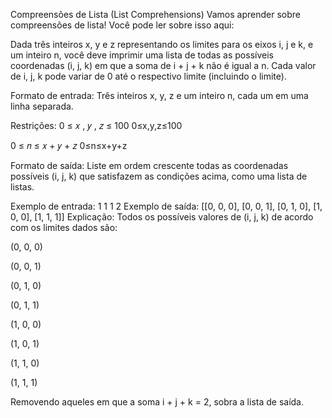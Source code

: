 Compreensões de Lista (List Comprehensions)
Vamos aprender sobre compreensões de lista! Você pode ler sobre isso aqui:

Dada três inteiros x, y e z representando os limites para os eixos i, j e k, e um inteiro n, você deve imprimir uma lista de todas as possíveis coordenadas (i, j, k) em que a soma de i + j + k não é igual a n. Cada valor de i, j, k pode variar de 0 até o respectivo limite (incluindo o limite).

Formato de entrada:
Três inteiros x, y, z e um inteiro n, cada um em uma linha separada.

Restrições:
0
≤
𝑥
,
𝑦
,
𝑧
≤
100
0≤x,y,z≤100

0
≤
𝑛
≤
𝑥
+
𝑦
+
𝑧
0≤n≤x+y+z

Formato de saída:
Liste em ordem crescente todas as coordenadas possíveis (i, j, k) que satisfazem as condições acima, como uma lista de listas.

Exemplo de entrada:
1
1
1
2
Exemplo de saída:
[[0, 0, 0], [0, 0, 1], [0, 1, 0], [1, 0, 0], [1, 1, 1]]
Explicação:
Todos os possíveis valores de (i, j, k) de acordo com os limites dados são:

(0, 0, 0)

(0, 0, 1)

(0, 1, 0)

(0, 1, 1)

(1, 0, 0)

(1, 0, 1)

(1, 1, 0)

(1, 1, 1)

Removendo aqueles em que a soma i + j + k = 2, sobra a lista de saída.
